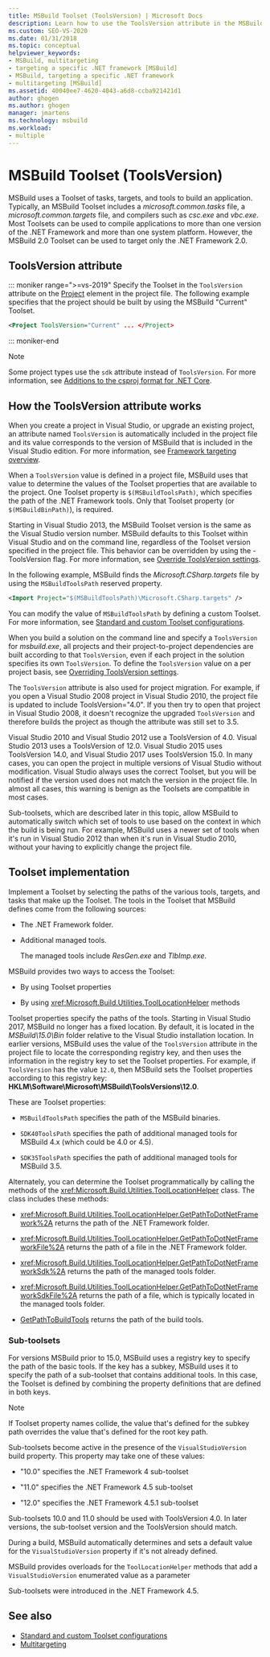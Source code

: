 ```yaml
---
title: MSBuild Toolset (ToolsVersion) | Microsoft Docs
description: Learn how to use the ToolsVersion attribute in the MSBuild project file to specify a toolset of tasks, targets, and tools to build an application.
ms.custom: SEO-VS-2020
ms.date: 01/31/2018
ms.topic: conceptual
helpviewer_keywords:
- MSBuild, multitargeting
- targeting a specific .NET framework [MSBuild]
- MSBuild, targeting a specific .NET framework
- multitargeting [MSBuild]
ms.assetid: 40040ee7-4620-4043-a6d8-ccba921421d1
author: ghogen
ms.author: ghogen
manager: jmartens
ms.technology: msbuild
ms.workload:
- multiple
---
```

# MSBuild Toolset (ToolsVersion)

MSBuild uses a Toolset of tasks, targets, and tools to build an application. Typically, an MSBuild Toolset includes a *microsoft.common.tasks* file, a *microsoft.common.targets* file, and compilers such as *csc.exe* and *vbc.exe*. Most Toolsets can be used to compile applications to more than one version of the .NET Framework and more than one system platform. However, the MSBuild 2.0 Toolset can be used to target only the .NET Framework 2.0.

## ToolsVersion attribute

::: moniker range=">=vs-2019"
 Specify the Toolset in the `ToolsVersion` attribute on the [Project](../msbuild/project-element-msbuild.md) element in the project file. The following example specifies that the project should be built by using the MSBuild "Current" Toolset.

```xml
<Project ToolsVersion="Current" ... </Project>
```

::: moniker-end


> [!NOTE]
> Some project types use the `sdk` attribute instead of `ToolsVersion`. For more information, see [Additions to the csproj format for .NET Core](/dotnet/core/tools/csproj).

## How the ToolsVersion attribute works

 When you create a project in Visual Studio, or upgrade an existing project, an attribute named `ToolsVersion` is automatically included in the project file and its value corresponds to the version of MSBuild that is included in the Visual Studio edition. For more information, see [Framework targeting overview](../ide/visual-studio-multi-targeting-overview.md).

 When a `ToolsVersion` value is defined in a project file, MSBuild uses that value to determine the values of the Toolset properties that are available to the project. One Toolset property is `$(MSBuildToolsPath)`, which specifies the path of the .NET Framework tools. Only that Toolset property (or `$(MSBuildBinPath)`), is required.

 Starting in Visual Studio 2013, the MSBuild Toolset version is the same as the Visual Studio version number. MSBuild defaults to this Toolset within Visual Studio and on the command line, regardless of the Toolset version specified in the project file.  This behavior can be overridden by using the -ToolsVersion flag. For more information, see [Override ToolsVersion settings](../msbuild/overriding-toolsversion-settings.md).

 In the following example, MSBuild finds the *Microsoft.CSharp.targets* file by using the `MSBuildToolsPath` reserved property.

```xml
<Import Project="$(MSBuildToolsPath)\Microsoft.CSharp.targets" />
```

 You can modify the value of `MSBuildToolsPath` by defining a custom Toolset. For more information, see [Standard and custom Toolset configurations](../msbuild/standard-and-custom-toolset-configurations.md).

 When you build a solution on the command line and specify a `ToolsVersion` for *msbuild.exe*, all projects and their project-to-project dependencies are built according to that `ToolsVersion`, even if each project in the solution specifies its own `ToolsVersion`. To define the `ToolsVersion` value on a per project basis, see [Overriding ToolsVersion settings](../msbuild/overriding-toolsversion-settings.md).

 The `ToolsVersion` attribute is also used for project migration. For example, if you open a Visual Studio 2008 project in Visual Studio 2010, the project file is updated to include ToolsVersion="4.0". If you then try to open that project in Visual Studio 2008, it doesn't recognize the upgraded `ToolsVersion` and therefore builds the project as though the attribute was still set to 3.5.

 Visual Studio 2010 and Visual Studio 2012 use a ToolsVersion of 4.0. Visual Studio 2013 uses a ToolsVersion of 12.0. Visual Studio 2015 uses ToolsVersion 14.0, and Visual Studio 2017 uses ToolsVersion 15.0. In many cases, you can open the project in multiple versions of Visual Studio without modification. Visual Studio always uses the correct Toolset, but you will be notified if the version used does not match the version in the project file. In almost all cases, this warning is benign as the Toolsets are compatible in most cases.

 Sub-toolsets, which are described later in this topic, allow MSBuild to automatically switch which set of tools to use based on the context in which the build is being run. For example, MSBuild uses a newer set of tools when it's run in Visual Studio 2012 than when it's run in Visual Studio 2010, without your having to explicitly change the project file.

## Toolset implementation

 Implement a Toolset by selecting the paths of the various tools, targets, and tasks that make up the Toolset. The tools in the Toolset that MSBuild defines come from the following sources:

- The .NET Framework folder.

- Additional managed tools.

  The managed tools include *ResGen.exe* and *TlbImp.exe*.

MSBuild provides two ways to access the Toolset:

- By using Toolset properties

- By using <xref:Microsoft.Build.Utilities.ToolLocationHelper> methods

Toolset properties specify the paths of the tools. Starting in Visual Studio 2017, MSBuild no longer has a fixed location. By default, it is located in the *MSBuild\15.0\Bin* folder relative to the Visual Studio installation location. In earlier versions, MSBuild uses the value of the `ToolsVersion` attribute in the project file to locate the corresponding registry key, and then uses the information in the registry key to set the Toolset properties. For example, if `ToolsVersion` has the value `12.0`, then MSBuild sets the Toolset properties according to this registry key: **HKLM\Software\Microsoft\MSBuild\ToolsVersions\12.0**.

 These are Toolset properties:

- `MSBuildToolsPath` specifies the path of the MSBuild binaries.

- `SDK40ToolsPath` specifies the path of additional managed tools for MSBuild 4.x (which could be 4.0 or 4.5).

- `SDK35ToolsPath` specifies the path of additional managed tools for MSBuild 3.5.

Alternately, you can determine the Toolset programmatically by calling the methods of the <xref:Microsoft.Build.Utilities.ToolLocationHelper> class. The class includes these methods:

- <xref:Microsoft.Build.Utilities.ToolLocationHelper.GetPathToDotNetFramework%2A> returns the path of the .NET Framework folder.

- <xref:Microsoft.Build.Utilities.ToolLocationHelper.GetPathToDotNetFrameworkFile%2A> returns the path of a file in the .NET Framework folder.

- <xref:Microsoft.Build.Utilities.ToolLocationHelper.GetPathToDotNetFrameworkSdk%2A> returns the path of the managed tools folder.

- <xref:Microsoft.Build.Utilities.ToolLocationHelper.GetPathToDotNetFrameworkSdkFile%2A> returns the path of a file, which is typically located in the managed tools folder.

- [GetPathToBuildTools](/previous-versions/visualstudio/visual-studio-2013/dn251121(v=vs.121)) returns the path of the build tools.

### Sub-toolsets

 For versions MSBuild prior to 15.0, MSBuild uses a registry key to specify the path of the basic tools. If the key has a subkey, MSBuild uses it to specify the path of a sub-toolset that contains additional tools. In this case, the Toolset is defined by combining the property definitions that are defined in both keys.

> [!NOTE]
> If Toolset property names collide, the value that's defined for the subkey path overrides the value that's defined for the root key path.

 Sub-toolsets become active in the presence of the `VisualStudioVersion` build property. This property may take one of these values:

- "10.0" specifies the .NET Framework 4 sub-toolset

- "11.0" specifies the .NET Framework 4.5 sub-toolset

- "12.0" specifies the .NET Framework 4.5.1 sub-toolset

Sub-toolsets 10.0 and 11.0 should be used with ToolsVersion 4.0. In later versions, the sub-toolset version and the ToolsVersion should match.

During a build, MSBuild automatically determines and sets a default value for the `VisualStudioVersion` property if it's not already defined.

MSBuild provides overloads for the `ToolLocationHelper` methods that add a `VisualStudioVersion` enumerated value as a parameter

Sub-toolsets were introduced in the .NET Framework 4.5.

## See also

- [Standard and custom Toolset configurations](../msbuild/standard-and-custom-toolset-configurations.md)
- [Multitargeting](../msbuild/msbuild-multitargeting-overview.md)
